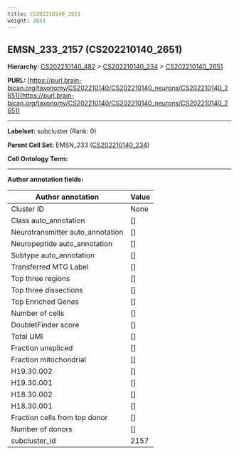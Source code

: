 ```yaml
---
title: CS202210140_2651
weight: 2651
---
```

## EMSN_233_2157 (CS202210140_2651)
<b>Hierarchy: </b>
[CS202210140_482](../CS202210140_482) >
[CS202210140_234](../CS202210140_234) >
[CS202210140_2651](../CS202210140_2651)

**PURL:** [https://purl.brain-bican.org/taxonomy/CS202210140/CS202210140_neurons/CS202210140_2651](https://purl.brain-bican.org/taxonomy/CS202210140/CS202210140_neurons/CS202210140_2651)

---


**Labelset:** subcluster (Rank: 0)

**Parent Cell Set:** EMSN_233 ([CS202210140_234](../CS202210140_234))



**Cell Ontology Term:** 

[MARKER GENES.]: #


---

[TRANSFERRED ANNOTATIONS.]: #


[AUTHOR ANNOTATION FIELDS.]: #


**Author annotation fields:**

| Author annotation | Value |
|-------------------|-------|
|Cluster ID|None|
|Class auto_annotation|[]|
|Neurotransmitter auto_annotation|[]|
|Neuropeptide auto_annotation|[]|
|Subtype auto_annotation|[]|
|Transferred MTG Label|[]|
|Top three regions|[]|
|Top three dissections|[]|
|Top Enriched Genes|[]|
|Number of cells|[]|
|DoubletFinder score|[]|
|Total UMI|[]|
|Fraction unspliced|[]|
|Fraction mitochondrial|[]|
|H19.30.002|[]|
|H19.30.001|[]|
|H18.30.002|[]|
|H18.30.001|[]|
|Fraction cells from top donor|[]|
|Number of donors|[]|
|subcluster_id|2157|

